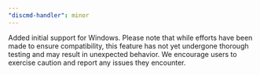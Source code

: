 ```yaml
---
"discmd-handler": minor
---
```


Added initial support for Windows.
Please note that while efforts have been made to ensure compatibility, this feature has not yet undergone thorough testing and may result in unexpected behavior. We encourage users to exercise caution and report any issues they encounter.
